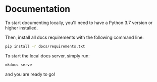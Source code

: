 # Documentation

To start documenting locally, you'll need to have a Python 3.7 version or higher installed.

Then, install all docs requirements with the following command line:

```bash
pip install -r docs/requirements.txt
```

To start the local docs server, simply run:

```bash
mkdocs serve
```

and you are ready to go!


